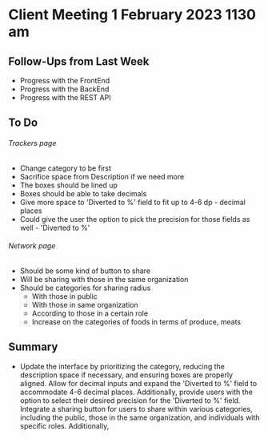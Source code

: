 # Client Meeting 1 February 2023 1130 am

## Follow-Ups from Last Week

- Progress with the FrontEnd
- Progress with the BackEnd
- Progress with the REST API

## To Do

###### Trackers page

- Change category to be first
- Sacrifice space from Description if we need more
- The boxes should be lined up
- Boxes should be able to take decimals
- Give more space to 'Diverted to %' field to fit up to 4-6 dp - decimal places
- Could give the user the option to pick the precision for those fields as well - 'Diverted to %'

###### Network page

- Should be some kind of button to share
- Will be sharing with those in the same organization
- Should be categories for sharing radius
  - With those in public
  - With those in same organization
  - According to those in a certain role
  - Increase on the categories of foods in terms of produce, meats

## Summary

- Update the interface by prioritizing the category, reducing the description space if necessary, and ensuring boxes are properly aligned. Allow for decimal inputs and expand the 'Diverted to %' field to accommodate 4-6 decimal places. Additionally, provide users with the option to select their desired precision for the 'Diverted to %' field. Integrate a sharing button for users to share within various categories, including the public, those in the same organization, and individuals with specific roles. Additionally,

